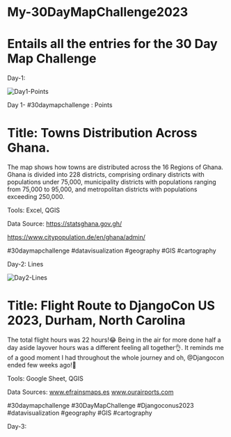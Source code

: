 # My-30DayMapChallenge2023

# Entails all the entries  for the 30 Day Map Challenge



Day-1:

![Day1-Points](https://github.com/iamDREAMO/My_-30DayMapChallenge2023/assets/89151426/0a55af64-9112-4849-b282-532bc522941a)

Day 1- #30daymapchallenge : Points

# Title: Towns Distribution Across Ghana. 

The map shows how towns are distributed across the 16 Regions of Ghana.
Ghana is divided into 228 districts, comprising ordinary districts with populations under 75,000, municipality districts with populations ranging from 75,000 to 95,000, and metropolitan districts with populations exceeding 250,000.

Tools: Excel, QGIS

Data Source: 
https://statsghana.gov.gh/

https://www.citypopulation.de/en/ghana/admin/


#30daymapchallenge #datavisualization #geography #GIS #cartography 




Day-2: Lines

![Day2-Lines](https://github.com/iamDREAMO/My-30DayMapChallenge2023/assets/89151426/d7729e89-b916-4b49-91ed-d7b7b0ce180b)

# Title: Flight Route to DjangoCon US 2023, Durham, North Carolina

The total flight hours was 22 hours!😂 Being in the air for more done half a day aside layover hours was a different feeling all together👌.
It reminds me of a good moment I had throughout the whole journey and oh, @Djangocon ended few weeks ago!🙌 

Tools: Google Sheet, QGIS

Data Sources:
www.efrainsmaps.es
www.ourairports.com

#30daymapchallenge #30DayMapChallenge #Djangoconus2023 #datavisualization #geography #GIS #cartography 




Day-3:





